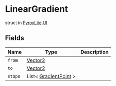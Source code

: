 # LinearGradient
struct in [FyroxLite](../../scripting_api.md).[UI](../UI.md)
## Fields
| Name | Type | Description |
|---|---|---|
| `from` | [Vector2](../Math/Vector2.md) |  |
| `to` | [Vector2](../Math/Vector2.md) |  |
| `stops` | List< [GradientPoint](../UI/GradientPoint.md) > |  |

